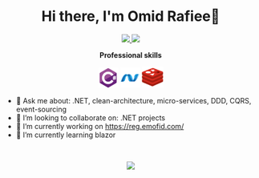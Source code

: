<h1 align="center">Hi there, I'm Omid Rafiee👋</h1>

<p align="center">
 <a href="https://linkedin.com/in/omid-rafiee" target="_blank">
  <img src="https://img.icons8.com/fluent/48/000000/linkedin.png" />
 </a>
  
 <a href="https://twitter.com/omid-rafiee" target="_blank">
  <img src="https://img.icons8.com/fluent/48/000000/twitter.png" />
 </a>
</p>

<p align="center"> 
 <strong>
  Professional skills
  </strong>
</p>

<p align="center"> 
  <img src="https://raw.githubusercontent.com/devicons/devicon/master/icons/csharp/csharp-original.svg" alt="csharp" width="40" height="40" />
  <img src="https://raw.githubusercontent.com/devicons/devicon/master/icons/dot-net/dot-net-original.svg" alt="dotnet" width="40" height="40" />
  <img src="https://raw.githubusercontent.com/devicons/devicon/master/icons/redis/redis-original.svg" alt="redis" width="43" height="43" />
</p>


- 💬 Ask me about: .NET, clean-architecture, micro-services, DDD, CQRS, event-sourcing
- 👯 I’m looking to collaborate on: .NET projects
- 🔭 I’m currently working on https://reg.emofid.com/
- 🌱 I’m currently learning blazor

</br>

<p align="center">
 <a href="#" alt="Omid Rafiee's github stats"><img src="https://github-readme-stats.vercel.app/api?username=OmidRafiee" /></a>
</p
Here are some ideas to get you started:
